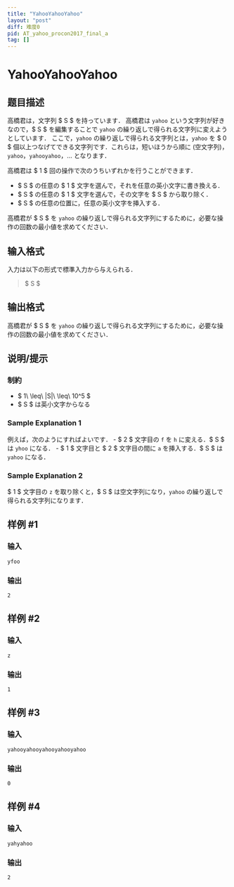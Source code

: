 ```yaml
---
title: "YahooYahooYahoo"
layout: "post"
diff: 难度0
pid: AT_yahoo_procon2017_final_a
tag: []
---
```


# YahooYahooYahoo

## 题目描述

[problemUrl]: https://atcoder.jp/contests/yahoo-procon2017-final/tasks/yahoo_procon2017_final_a

高橋君は，文字列 $ S $ を持っています． 高橋君は `yahoo` という文字列が好きなので，$ S $ を編集することで `yahoo` の繰り返しで得られる文字列に変えようとしています． ここで，`yahoo` の繰り返しで得られる文字列とは，`yahoo` を $ 0 $ 個以上つなげてできる文字列です．これらは，短いほうから順に (空文字列)，`yahoo`，`yahooyahoo`，… となります．

高橋君は $ 1 $ 回の操作で次のうちいずれかを行うことができます．

- $ S $ の任意の $ 1 $ 文字を選んで，それを任意の英小文字に書き換える．
- $ S $ の任意の $ 1 $ 文字を選んで，その文字を $ S $ から取り除く．
- $ S $ の任意の位置に，任意の英小文字を挿入する．

高橋君が $ S $ を `yahoo` の繰り返しで得られる文字列にするために，必要な操作の回数の最小値を求めてください．

## 输入格式

入力は以下の形式で標準入力から与えられる．

> $ S $

## 输出格式

高橋君が $ S $ を `yahoo` の繰り返しで得られる文字列にするために，必要な操作の回数の最小値を求めてください．

## 说明/提示

### 制約

- $ 1\ \leq\ |S|\ \leq\ 10^5 $
- $ S $ は英小文字からなる

### Sample Explanation 1

例えば，次のようにすればよいです． - $ 2 $ 文字目の `f` を `h` に変える．$ S $ は `yhoo` になる． - $ 1 $ 文字目と $ 2 $ 文字目の間に `a` を挿入する．$ S $ は `yahoo` になる．

### Sample Explanation 2

$ 1 $ 文字目の `z` を取り除くと，$ S $ は空文字列になり，`yahoo` の繰り返しで得られる文字列になります．

## 样例 #1

### 输入

```
yfoo
```

### 输出

```
2
```

## 样例 #2

### 输入

```
z
```

### 输出

```
1
```

## 样例 #3

### 输入

```
yahooyahooyahooyahooyahoo
```

### 输出

```
0
```

## 样例 #4

### 输入

```
yahyahoo
```

### 输出

```
2
```

